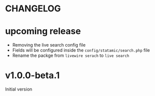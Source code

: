 # CHANGELOG

# upcoming release
- Removing the live search config file
- Fields will be configured inside the `config/statamic/search.php` file
- Rename the packge from `livewire serach` to `live search`

# v1.0.0-beta.1
Initial version
